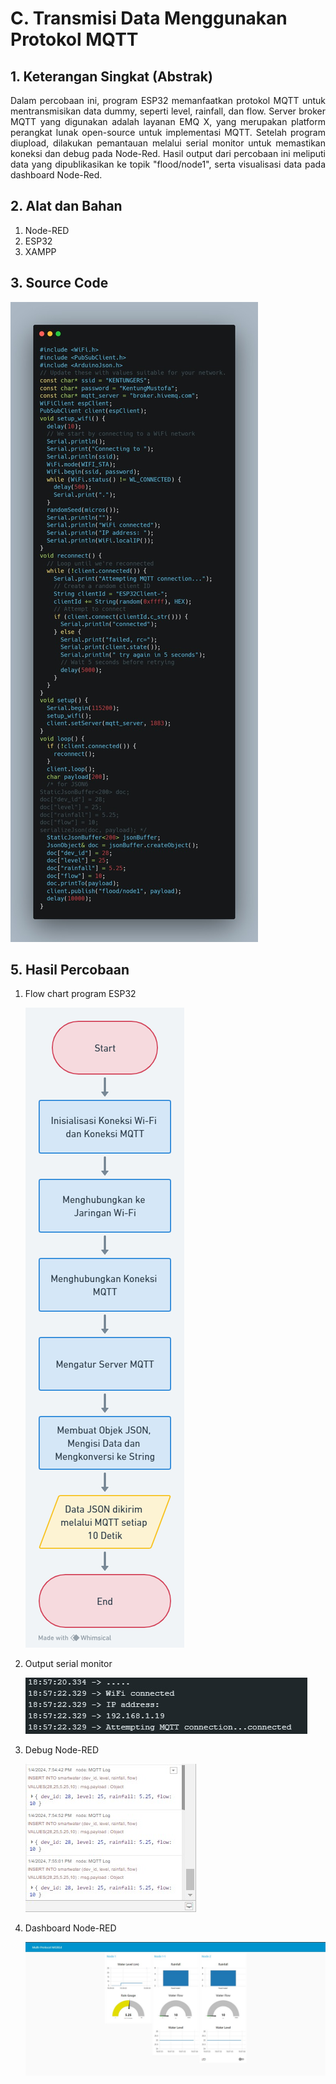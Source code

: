 # C. Transmisi Data Menggunakan Protokol MQTT

## 1. Keterangan Singkat (Abstrak)
<p align="justify">Dalam percobaan ini, program ESP32 memanfaatkan protokol MQTT untuk mentransmisikan data dummy, seperti level, rainfall, dan flow. Server broker MQTT yang digunakan adalah layanan EMQ X, yang merupakan platform perangkat lunak open-source untuk implementasi MQTT. Setelah program diupload, dilakukan pemantauan melalui serial monitor untuk memastikan koneksi dan debug pada Node-Red. Hasil output dari percobaan ini meliputi data yang dipublikasikan ke topik "flood/node1", serta visualisasi data pada dashboard Node-Red.
   
## 2. Alat dan Bahan
1. Node-RED
2. ESP32
3. XAMPP

## 3. Source Code

  ![alt text](https://github.com/rayabima/Embedded-System/blob/main/Jobsheet%204/C.%20Transmisi%20Data%20Menggunakan%20Protokol%20MQTT/Media/Penjelasan%20Kode.jpeg?raw=true)

## 5. Hasil Percobaan

1. Flow chart program ESP32
   
   ![alt text](https://github.com/rayabima/Embedded-System/blob/main/Jobsheet%204/C.%20Transmisi%20Data%20Menggunakan%20Protokol%20MQTT/Media/Flow%20Chart.png?raw=true)
   
2. Output serial monitor
   
   ![alt text](https://github.com/rayabima/Embedded-System/blob/main/Jobsheet%204/C.%20Transmisi%20Data%20Menggunakan%20Protokol%20MQTT/Media/2.%20Output%20serial%20monitor.jpeg?raw=true)
   
3. Debug Node-RED
   
   ![alt text](https://github.com/rayabima/Embedded-System/blob/main/Jobsheet%204/C.%20Transmisi%20Data%20Menggunakan%20Protokol%20MQTT/Media/3.%20Debug%20Node-RED.jpeg?raw=true)
   
4. Dashboard Node-RED
   
   ![alt text](https://github.com/rayabima/Embedded-System/blob/main/Jobsheet%204/C.%20Transmisi%20Data%20Menggunakan%20Protokol%20MQTT/Media/4.%20Dashboard%20Node-RED.jpeg?raw=true)

<p align="justify">
